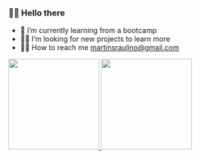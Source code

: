   ### 🐱‍🚀 Hello there 

- 🌱 I’m currently learning from a bootcamp
- 🐱‍💻 I’m looking for new projects to learn more
- 🐱‍👤 How to reach me martinsraulino@gmail.com
<div>
  <a href="https://github.com/Alphatyrant">
  <img height="180em" src="https://github-readme-stats.vercel.app/api?username=Alphatyrant&show_icons=true&theme=blue&include_all_commits=true&count_private=true"/>
  <img height="180em" src="https://github-readme-stats.vercel.app/api/top-langs/?username=Alphatyrant&layout=compact&langs_count=7&theme=blue"/>
</div>
